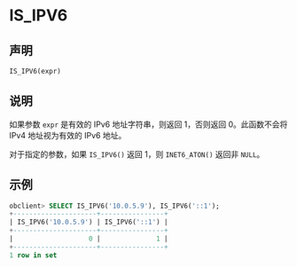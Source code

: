 # IS_IPV6

## 声明

```sql
IS_IPV6(expr)
```

## 说明

如果参数 `expr` 是有效的 IPv6 地址字符串，则返回 1，否则返回 0。此函数不会将 IPv4 地址视为有效的 IPv6 地址。

对于指定的参数，如果 `IS_IPV6()` 返回 1，则 `INET6_ATON()` 返回非 `NULL`。

## 示例

```sql
obclient> SELECT IS_IPV6('10.0.5.9'), IS_IPV6('::1');
+---------------------+----------------+
| IS_IPV6('10.0.5.9') | IS_IPV6('::1') |
+---------------------+----------------+
|                   0 |              1 |
+---------------------+----------------+
1 row in set
```
